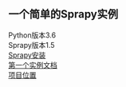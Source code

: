 ## 一个简单的Sprapy实例
Python版本3.6  
Sprapy版本1.5  
[Sprapy安装](安装文档.md)  
[第一个实例文档](第一个实例.md)  
[项目位置](tutorial)  